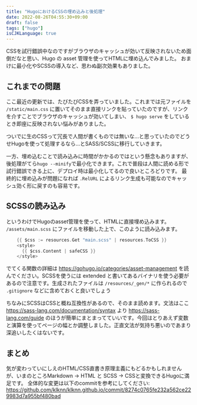 ```yaml
---
title: "HugoにおけるCSSの埋め込みと後処理"
date: 2022-08-26T04:55:30+09:00
draft: false
tags: ["hugo"]
isCJKLanguage: true
---
```


CSSを試行錯誤中なのですがブラウザのキャッシュが効いて反映されないため面倒だなと思い、Hugo の asset 管理を使ってHTMLに埋め込んでみました。
おまけに最小化やSCSSの導入など、思わぬ副次効果もありました。

<!--more-->

## これまでの問題

ここ最近の更新では、たびたびCSSを弄っていました。これまでは元ファイルを `/static/main.css` に置いてそのまま直接リンクを貼っていたのですが、リンクを介すことでブラウザのキャッシュが効いてしまい、 `$ hugo serve` をしているとき即座に反映されない悩みがありました。

ついでに生のCSSって冗長で人間が書くものでは無いな...と思っていたのでどうせHugoを使って処理するなら...とSASS/SCSSに移行していきます。

一方、埋め込むことで読み込みに時間がかかるのではという懸念もありますが、後処理がてら`hugo --minify`で最小化できます。これで普段は人間に読める形で試行錯誤できる上に、デプロイ時は最小化してるので良いところどりです。
最終的に埋め込みが問題になれば `.RelURL` によるリンク生成も可能なのでキャッシュ効く形に戻すのも容易です。

## SCSSの読み込み

というわけでHugoのasset管理を使って、HTMLに直接埋め込みます。 `/assets/main.scss` にファイルを移動した上で、このように読み込みます。

```Go HTML Template
    {{ $css := resources.Get "main.scss" | resources.ToCSS }}
    <style>
      {{ $css.Content | safeCSS }}
    </style>
```

でてくる関数の詳細は https://gohugo.io/categories/asset-management を読んでください。SCSSを使うには extended と書いてあるバイナリを使う必要があるので注意です。生成されたファイルは `/resources/_gen/*` に作られるので `.gitignore` などに含めておくと良いでしょう

ちなみにSCSSはCSSと概ね互換性があるので、そのまま読めます。文法はここ　https://sass-lang.com/documentation/syntax より https://sass-lang.com/guide のほうが簡単にまとまってていいです。今回はとりあえず変数と演算を使ってページの幅とか調整しました。正直文法が気持ち悪いのであまり深追いしたくはないです。

## まとめ

気が変わっていにしえのHTML/CSS直書き原理主義にもどるかもしれませんが、いまのところMarkdown -> HTML と SCSS -> CSSと変換できるHugoに満足です。
全体的な変更は以下のcommitを参考にしてください:
https://github.com/klknn/klknn.github.io/commit/8274c0765fe232a562ce229983d7a955bf480bad
